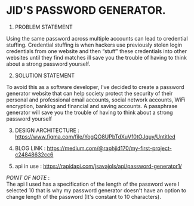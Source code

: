 # JID'S PASSWORD GENERATOR.

1. PROBLEM STATEMENT

Using the same password across multiple accounts can lead to credential stuffing. Credential stuffing is when hackers use previously stolen login credentials from one website and then “stuff” these credentials into other websites until they find matches
ill save you the trouble of having to think about a strong password yourself.

2. SOLUTION STATEMENT

To avoid this as a software developer, I’ve decided to create a password generator website that can help society protect the security of their personal and professional email accounts, social network accounts, WiFi encryption, banking and financial and saving accounts. A passphrase generator will save you the trouble of having to think about a strong password yourself

3. DESIGN ARCHITECTURE :
https://www.figma.com/file/YogQO8UPbTdXuVf0tOJquy/Untitled

4. BLOG LINK :
https://medium.com/@raphjid170/my-first-project-c24848632cc6

5. api in use :
https://rapidapi.com/jsavajols/api/password-generator1/

*POINT OF NOTE* :  
The api I used has a specification of the length of the password were I selected 10 that is why my password generator doesn't have an option to change length of the password (It's constant to 10 characters).